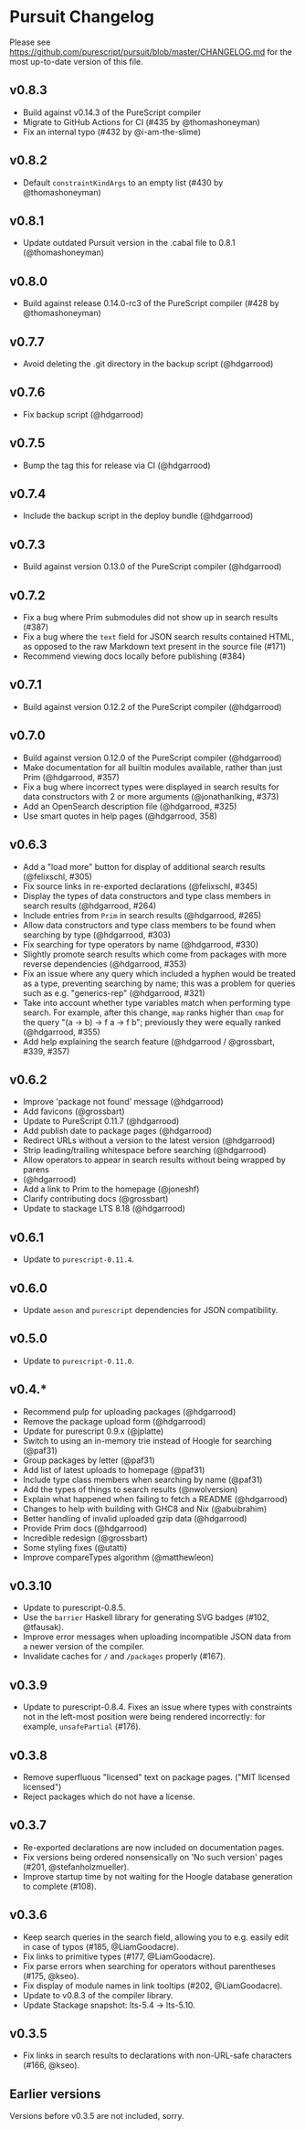 # Pursuit Changelog

Please see https://github.com/purescript/pursuit/blob/master/CHANGELOG.md for
the most up-to-date version of this file.

## v0.8.3

* Build against v0.14.3 of the PureScript compiler
* Migrate to GitHub Actions for CI (#435 by @thomashoneyman)
* Fix an internal typo (#432 by @i-am-the-slime)

## v0.8.2

* Default `constraintKindArgs` to an empty list (#430 by @thomashoneyman)

## v0.8.1

* Update outdated Pursuit version in the .cabal file to 0.8.1 (@thomashoneyman)

## v0.8.0

* Build against release 0.14.0-rc3 of the PureScript compiler (#428 by @thomashoneyman)

## v0.7.7

* Avoid deleting the .git directory in the backup script (@hdgarrood)

## v0.7.6

* Fix backup script (@hdgarrood)

## v0.7.5

* Bump the tag this for release via CI (@hdgarrood)

## v0.7.4

* Include the backup script in the deploy bundle (@hdgarrood)

## v0.7.3

* Build against version 0.13.0 of the PureScript compiler (@hdgarrood)

## v0.7.2

* Fix a bug where Prim submodules did not show up in search results (#387)
* Fix a bug where the `text` field for JSON search results contained HTML, as
  opposed to the raw Markdown text present in the source file (#171)
* Recommend viewing docs locally before publishing (#384)

## v0.7.1

* Build against version 0.12.2 of the PureScript compiler (@hdgarrood)

## v0.7.0

* Build against version 0.12.0 of the PureScript compiler (@hdgarrood)
* Make documentation for all builtin modules available, rather than just Prim
  (@hdgarrood, #357)
* Fix a bug where incorrect types were displayed in search results for data
  constructors with 2 or more arguments (@jonathanlking, #373)
* Add an OpenSearch description file (@hdgarrood, #325)
* Use smart quotes in help pages (@hdgarrood, 358)

## v0.6.3

* Add a "load more" button for display of additional search results
  (@felixschl, #305)
* Fix source links in re-exported declarations (@felixschl, #345)
* Display the types of data constructors and type class members in search
  results (@hdgarrood, #264)
* Include entries from `Prim` in search results (@hdgarrood, #265)
* Allow data constructors and type class members to be found when searching by
  type (@hdgarrood, #303)
* Fix searching for type operators by name (@hdgarrood, #330)
* Slightly promote search results which come from packages with more reverse
  dependencies (@hdgarrood, #353)
* Fix an issue where any query which included a hyphen would be treated as a
  type, preventing searching by name; this was a problem for queries such as
  e.g. "generics-rep" (@hdgarrood, #321)
* Take into account whether type variables match when performing type search.
  For example, after this change, `map` ranks higher than `cmap` for the query
  "(a -> b) -> f a -> f b"; previously they were equally ranked (@hdgarrood,
  #355)
* Add help explaining the search feature (@hdgarrood / @grossbart, #339, #357)

## v0.6.2

* Improve 'package not found' message (@hdgarrood)
* Add favicons (@grossbart)
* Update to PureScript 0.11.7 (@hdgarrood)
* Add publish date to package pages (@hdgarrood)
* Redirect URLs without a version to the latest version (@hdgarrood)
* Strip leading/trailing whitespace before searching (@hdgarrood)
* Allow operators to appear in search results without being wrapped by parens
* (@hdgarrood)
* Add a link to Prim to the homepage (@joneshf)
* Clarify contributing docs (@grossbart)
* Update to stackage LTS 8.18 (@hdgarrood)

## v0.6.1

* Update to `purescript-0.11.4`.

## v0.6.0

* Update `aeson` and `purescript` dependencies for JSON compatibility.

## v0.5.0

* Update to `purescript-0.11.0`.

## v0.4.*

* Recommend pulp for uploading packages (@hdgarrood)
* Remove the package upload form (@hdgarrood)
* Update for purescript 0.9.x (@jplatte)
* Switch to using an in-memory trie instead of Hoogle for searching (@paf31)
* Group packages by letter (@paf31)
* Add list of latest uploads to homepage (@paf31)
* Include type class members when searching by name (@paf31)
* Add the types of things to search results (@nwolversion)
* Explain what happened when failing to fetch a README (@hdgarrood)
* Changes to help with building with GHC8 and Nix (@abuibrahim)
* Better handling of invalid uploaded gzip data (@hdgarrood)
* Provide Prim docs (@hdgarrood)
* Incredible redesign (@grossbart)
* Some styling fixes (@utatti)
* Improve compareTypes algorithm (@matthewleon)

## v0.3.10

* Update to purescript-0.8.5.
* Use the `barrier` Haskell library for generating SVG badges (#102,
  @tfausak).
* Improve error messages when uploading incompatible JSON data from a newer
  version of the compiler.
* Invalidate caches for `/` and `/packages` properly (#167).

## v0.3.9

* Update to purescript-0.8.4. Fixes an issue where types with constraints
  not in the left-most position were being rendered incorrectly: for
  example, `unsafePartial` (#176).

## v0.3.8

* Remove superfluous "licensed" text on package pages. ("MIT licensed
  licensed")
* Reject packages which do not have a license.

## v0.3.7

* Re-exported declarations are now included on documentation pages.
* Fix versions being ordered nonsensically on 'No such version' pages (#201,
  @stefanholzmueller).
* Improve startup time by not waiting for the Hoogle database generation to
  complete (#108).

## v0.3.6

* Keep search queries in the search field, allowing you to e.g. easily edit in
  case of typos (#185, @LiamGoodacre).
* Fix links to primitive types (#177, @LiamGoodacre).
* Fix parse errors when searching for operators without parentheses (#175,
  @kseo).
* Fix display of module names in link tooltips (#202, @LiamGoodacre).
* Update to v0.8.3 of the compiler library.
* Update Stackage snapshot: lts-5.4 → lts-5.10.

## v0.3.5

* Fix links in search results to declarations with non-URL-safe characters
  (#166, @kseo).

## Earlier versions

Versions before v0.3.5 are not included, sorry.
